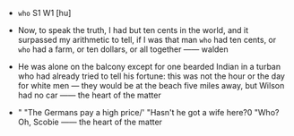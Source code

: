 - `who` S1 W1 [hu]



-  Now, to speak the truth, I had but ten cents in the world, and it surpassed my arithmetic to tell, if I was that man `who` had ten cents, or `who` had a farm, or ten dollars, or all together —— walden

-  He was alone on the balcony except for one bearded Indian in a turban who had already tried to tell his fortune: this was not the hour or the day for white men — they would be at the beach five miles away, but Wilson had no car —— the heart of the matter

- " "The Germans pay a high price/' "Hasn't he got a wife here?0 "Who? Oh, Scobie —— the heart of the matter